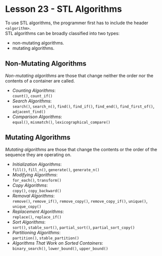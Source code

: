 # Lesson 23 - STL Algorithms
To use STL algorithms, the programmer first has to include the header `<algorithm>`.    
STL algorithms can be broadly classified into two types: 
* non-mutating algorithms.
* mutating algorithms.

## Non-Mutating Algorithms
*Non-mutating algorithms* are those that change neither the order nor the contents of a container are called.  
* *Counting Algorithms*:   
`count()`, `count_if()`
* *Search Algorithms*:   
`search()`, `search_n()`, `find()`, `find_if()`, `find_end()`, `find_first_of()`, `adjacent_find()`
* *Comparison Algorithms*:  
`equal()`, `mismatch()`, `lexicographical_compare()`

## Mutating Algorithms
*Mutating algorithms* are those that change the contents or the order of the sequence they are operating on.
* *Initialization Algorithms*:  
`fill()`, `fill_n()`, `generate()`, `generate_n()`
* *Modifying Algorithms*:  
`for_each()`, `transform()`
* *Copy Algorithms*:  
`copy()`, `copy_backward()`
* *Removal Algorithms*:  
`remove()`, `remove_if()`, `remove_copy()`, `remove_copy_if()`, `unique()`, `unique_copy()`
* *Replacement Algorithms*:   
`replace()`, `replace_if()`
* *Sort Algorithms*:  
`sort()`, `stable_sort()`, `partial_sort()`, `partial_sort_copy()`
* *Partitioning Algorithms*:  
`partition()`, `stable_partition()`  
* *Algorithms That Work on Sorted Containers*:  
`binary_search()`, `lower_bound()`, `upper_bound()`

